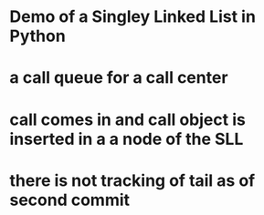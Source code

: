 # Demo of a Singley Linked List in Python

# a call queue for a call center

# call comes in and call object is inserted in a a node of the SLL

# there is not tracking of tail as of second commit


